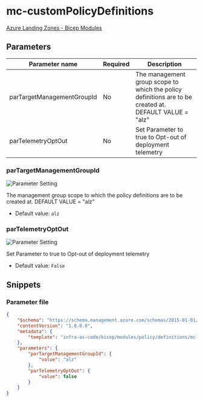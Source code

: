 # mc-customPolicyDefinitions

[Azure Landing Zones - Bicep Modules](..)

## Parameters

Parameter name | Required | Description
-------------- | -------- | -----------
parTargetManagementGroupId | No       | The management group scope to which the policy definitions are to be created at. DEFAULT VALUE = "alz"
parTelemetryOptOut | No       | Set Parameter to true to Opt-out of deployment telemetry

### parTargetManagementGroupId

![Parameter Setting](https://img.shields.io/badge/parameter-optional-green?style=flat-square)

The management group scope to which the policy definitions are to be created at. DEFAULT VALUE = "alz"

- Default value: `alz`

### parTelemetryOptOut

![Parameter Setting](https://img.shields.io/badge/parameter-optional-green?style=flat-square)

Set Parameter to true to Opt-out of deployment telemetry

- Default value: `False`

## Snippets

### Parameter file

```json
{
    "$schema": "https://schema.management.azure.com/schemas/2015-01-01/deploymentParameters.json#",
    "contentVersion": "1.0.0.0",
    "metadata": {
        "template": "infra-as-code/bicep/modules/policy/definitions/mc-customPolicyDefinitions.json"
    },
    "parameters": {
        "parTargetManagementGroupId": {
            "value": "alz"
        },
        "parTelemetryOptOut": {
            "value": false
        }
    }
}
```
